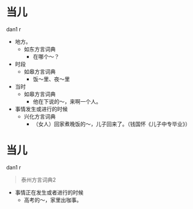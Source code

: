 # 当儿
dan1 r
+ 地方。
  * 如东方言词典
    - 在哪个～？
+ 时段
  * 如皋方言词典
    - 饭～里、夜～里
+ 当时
  * 如皋方言词典
    - 他在下说的～，来啊一个人。
+ 事情发生或进行的时候
  * 兴化方言词典
    - （女人）回家煮晚饭的～，儿子回来了。（钱国怀《儿子中专毕业》）


# 当儿
dan1 r
> 泰州方言词典2
- 事情正在发生或者进行的时候
  - 高考的～，家里出咖事。